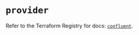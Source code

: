 # `provider`

Refer to the Terraform Registry for docs: [`confluent`](https://registry.terraform.io/providers/confluentinc/confluent/2.11.0/docs).
